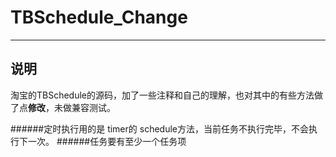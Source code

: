 # TBSchedule_Change
***
## 说明
淘宝的TBSchedule的源码，加了一些注释和自己的理解，也对其中的有些方法做了点**修改**，未做兼容测试。



######定时执行用的是 timer的 schedule方法，当前任务不执行完毕，不会执行下一次。
######任务要有至少一个任务项
